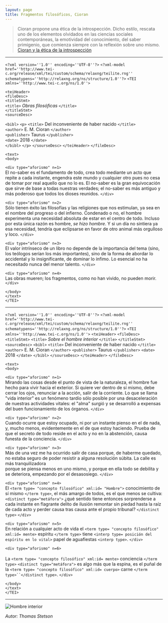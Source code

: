 ```yaml
---
layout: page
title: Fragmentos filosóficos, Cioran
---
```

>Cioran propone una ética de la introspección. Dicho estilo, rescata uno de los elementos olvidados en las ciencias sociales contemporáneas, la emotividad del conocimiento, del saber primigenio, que comienza siempre con la reflexión sobre uno mismo.  [Cioran y la ética de la introspección](http://www.scielo.org.mx/scielo.phpscript=sci_arttext&pid=S1870-00632005000200006)

***
`<?xml version=''1.0'' encoding=''UTF-8''?>` 
`<?xml-model href=''http://www.tei-c.org/release/xml/tei/custom/schema/relaxng/teilite.rng'' schematypens=''http://relaxng.org/ns/structure/1.0''?>`
`<TEI xmlns=''http://www.tei-c.org/ns/1.0''>` 

`<teiHeader>`   <br>
`<fileDesc>`    <br>
`<titleStmt>`   <br>
`<title>` *Obras filosóficas* `</title>` <br>
`</titleStmt>`  <br>
`<sourceDesc>`  <br>

`<bibl>` 
`<p>`
`<title>` Del inconveniente de haber nacido `</title>` <br>
`<author>` E. M. Cioran `</author>` <br>
`<publisher>` Taurus `</publisher>` <br>
`<date>` 2018 `</date>` <br>
`</bibl>`
`</p>`
`</sourseDesc>`
`</teiHeader>` 
`</fileDesc>`

`<text>` <br>
`<body>` <br>

`<div type="aforismo" n=1>`<br>
El no-saber es el fundamento de todo, crea todo mediante un acto que repite a cada instante, engendra este mundo y cualquier otro pues no cesa de tomar por real aquello que no lo es. El no-saber es la gran equivocación que sirve de base a todas nuestras verdades; el no-saber es más antiguo y más poderoso que todos los dioses reunidos.
`</div>` <br>

`<div type="aforismo" n=2>`<br>
Sólo tienen éxito las filosofías y las religiones que nos estimulan, ya sea en el nombre del progreso o del infierno. Condenado o no, el hombre experimenta una necesidad absoluta de estar en el centro de todo. Incluso por esta única razón es hombre, *se hizo hombre*. Y si un día no sintiera ya esa necesidad, tendría que eclipsarse en favor de otro animal más orgulloso y loco. 
`</div>` <br>

`<div type="aforismo" n=3>` <br>
El valor intrínseco de un libro no depende de la importancia del tema (sino, los teólogos serían los más importantes), sino de la forma de abordar lo accidental y lo insignificante, de dominar lo ínfimo. Lo esencial no ha necesitado nunca del menor talento. 
`</div>` <br>

`<div type="aforismo" n=4>` <br>
Las obras mueren; los fragmentos, como no han vivido, no pueden morir. 
`</div>` <br>

`</body>` <br>
`</text>` <br>
`</TEI>`  <br>

***

`<?xml version=''1.0'' encoding=''UTF-8''?>` 
`<?xml-model href=''http://www.tei-c.org/release/xml/tei/custom/schema/relaxng/teilite.rng'' schematypens=''http://relaxng.org/ns/structure/1.0''?>`
`<TEI xmlns=''http://www.tei-c.org/ns/1.0''>`
`<teiHeader>` 
`<fileDesc>`
`<titleStmt>`
`<title>` *Sobre el hombre interior* `</title>`
`</titleStmt>`
`<sourceDesc>`
`<bibl>`
`<title>` Del inconveniente de haber nacido `</title>`
`<author>` E. M. Cioran `</author>`
`<publisher>` Taurus `</publisher>`
`<date>` 2018 `</date>`
`</bibl>`
`</sourseDesc>`
`</teiHeader>` 
`</fileDesc>`

`<text>` <br>
`<body>` <br>

`<div type="aforismo" n=1>` <br>
Mirando las cosas desde el punto de vista de la naturaleza, el hombre fue hecho para vivir hacia el exterior. Si quiere ver dentro de sí mismo, debe cerrar los ojos, 
renunciar a la acción, salir de la corriente. Lo que se llama "vida interior" es un fenómeno tardío sólo posible por una desaceleración de nuestras actividades vitales: el "alma" surgió y se desarrolló a expensas del buen funcionamiento de los órganos. 
`</div>` <br>

`<div type="aforismo" n=2>` <br>
Cuando ocurre que estoy ocupado, ni por un instante pienso en el <sentido> de nada, y, mucho menos, evidentemente en el de que estoy haciendo. Prueba de que el secreto de todo reside en el acto y no en la abstención, causa funesta de la conciencia.
`</div>` <br>
  
`<div type="aforismo" n=3>` <br>
Más de una vez me ha ocurrido salir de casa porque, de haberme quedado, no estaba seguro de poder resistir a alguna resolución súbita. La calle es más tranquilizadora  
porque se piensa menos en uno mismo, y porque en ella todo se debilita y se deteriora, empezando por el desasosiego. 
`</div>` <br>

`<div type="aforismo" n=4>` <br>
El `<term type= "concepto filosófico" xml:id= "Hombre">` conocimiento de sí mismo `</term type>`, el más amargo de todos, es el que menos se cultiva: `<distinct type="metáfora">` ¿qué sentido tiene entonces sorprenderse a cada instante en flagrante delito de ilusión remontar sin piedad hasta la raíz de cada acto y perder causa tras causa ante el propio tribunal? `</distinct type>`
`</div>` <br>

`<div type="aforismo" n=5>` <br>
En relación a cualquier acto de vida el `<term type= "concepto filosófico" xml:id= mente>` espíritu `</term type>` tiene `<interp type= posición del espíritu en lo vital>` papel de aguafiestas `<interp type>`.
`</div>` <br>
  
`<div type="aforismo" n=6>` <br>  
La `<term type= "concepto filosófico" xml:id= mente>` conciencia `</term type>` `<distinct type="metáfora">` es algo más que la espina, es el puñal de la `<term type= "concepto filosófico" xml:id= cuerpo>` carne `</term type>``</distinct type>`.
`</div>` <br>
  
`</body>` <br>
`</text>` <br>
`</TEI>`  <br>

***
  
   ![Hombre interior](https://user-images.githubusercontent.com/89622261/145500032-4b30f6c2-88bd-4c8b-8cee-daefb4681ef3.jpg)
   
  *Autor: Thomas Stetson* 

  

